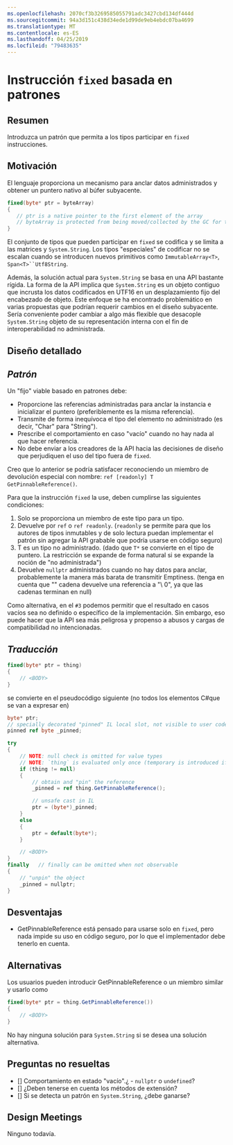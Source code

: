```yaml
---
ms.openlocfilehash: 2070cf3b3269585055791adc3427cbd134df444d
ms.sourcegitcommit: 94a3d151c438d34ede1d99de9eb4ebdc07ba4699
ms.translationtype: MT
ms.contentlocale: es-ES
ms.lasthandoff: 04/25/2019
ms.locfileid: "79483635"
---
```

# <a name="pattern-based-fixed-statement"></a>Instrucción `fixed` basada en patrones

## <a name="summary"></a>Resumen
[summary]: #summary

Introduzca un patrón que permita a los tipos participar en `fixed` instrucciones. 

## <a name="motivation"></a>Motivación
[motivation]: #motivation

El lenguaje proporciona un mecanismo para anclar datos administrados y obtener un puntero nativo al búfer subyacente.

```csharp
fixed(byte* ptr = byteArray)
{
   // ptr is a native pointer to the first element of the array
   // byteArray is protected from being moved/collected by the GC for the duration of this block 
}

```

El conjunto de tipos que pueden participar en `fixed` se codifica y se limita a las matrices y `System.String`. Los tipos "especiales" de codificar no se escalan cuando se introducen nuevos primitivos como `ImmutableArray<T>`, `Span<T>``Utf8String`. 

Además, la solución actual para `System.String` se basa en una API bastante rígida. La forma de la API implica que `System.String` es un objeto contiguo que incrusta los datos codificados en UTF16 en un desplazamiento fijo del encabezado de objeto. Este enfoque se ha encontrado problemático en varias propuestas que podrían requerir cambios en el diseño subyacente. Sería conveniente poder cambiar a algo más flexible que desacople `System.String` objeto de su representación interna con el fin de interoperabilidad no administrada. 

## <a name="detailed-design"></a>Diseño detallado
[design]: #detailed-design

## <a name="pattern"></a>*Patrón* ##
Un "fijo" viable basado en patrones debe:
-   Proporcione las referencias administradas para anclar la instancia e inicializar el puntero (preferiblemente es la misma referencia).
-   Transmite de forma inequívoca el tipo del elemento no administrado (es decir, "Char" para "String").
-   Prescribe el comportamiento en caso "vacío" cuando no hay nada al que hacer referencia. 
-   No debe enviar a los creadores de la API hacia las decisiones de diseño que perjudiquen el uso del tipo fuera de `fixed`.

Creo que lo anterior se podría satisfacer reconociendo un miembro de devolución especial con nombre: `ref [readonly] T GetPinnableReference()`.

Para que la instrucción `fixed` la use, deben cumplirse las siguientes condiciones:

1. Solo se proporciona un miembro de este tipo para un tipo.
1. Devuelve por `ref` o `ref readonly`. (`readonly` se permite para que los autores de tipos inmutables y de solo lectura puedan implementar el patrón sin agregar la API grabable que podría usarse en código seguro)
1. T es un tipo no administrado.
(dado que `T*` se convierte en el tipo de puntero. La restricción se expande de forma natural si se expande la noción de "no administrada")
1. Devuelve `nullptr` administrados cuando no hay datos para anclar, probablemente la manera más barata de transmitir Emptiness.
(tenga en cuenta que "" cadena devuelve una referencia a "\ 0", ya que las cadenas terminan en null)

Como alternativa, en el `#3` podemos permitir que el resultado en casos vacíos sea no definido o específico de la implementación. Sin embargo, eso puede hacer que la API sea más peligrosa y propenso a abusos y cargas de compatibilidad no intencionadas. 

## <a name="translation"></a>*Traducción* ##

```csharp
fixed(byte* ptr = thing)
{ 
    // <BODY>
}
```

se convierte en el pseudocódigo siguiente (no todos los elementos C#que se van a expresar en)

```csharp
byte* ptr;
// specially decorated "pinned" IL local slot, not visible to user code.
pinned ref byte _pinned;

try
{
    // NOTE: null check is omitted for value types 
    // NOTE: `thing` is evaluated only once (temporary is introduced if necessary) 
    if (thing != null)
    {
        // obtain and "pin" the reference
        _pinned = ref thing.GetPinnableReference();

        // unsafe cast in IL
        ptr = (byte*)_pinned;
    }
    else
    {
        ptr = default(byte*);
    }

    // <BODY> 
}
finally   // finally can be omitted when not observable
{
    // "unpin" the object
    _pinned = nullptr;
}
```

## <a name="drawbacks"></a>Desventajas
[drawbacks]: #drawbacks

- GetPinnableReference está pensado para usarse solo en `fixed`, pero nada impide su uso en código seguro, por lo que el implementador debe tenerlo en cuenta.

## <a name="alternatives"></a>Alternativas
[alternatives]: #alternatives

Los usuarios pueden introducir GetPinnableReference o un miembro similar y usarlo como
 
```csharp
fixed(byte* ptr = thing.GetPinnableReference())
{ 
    // <BODY>
}
```

No hay ninguna solución para `System.String` si se desea una solución alternativa.

## <a name="unresolved-questions"></a>Preguntas no resueltas
[unresolved]: #unresolved-questions

- [] Comportamiento en estado "vacío".¿ - `nullptr` o `undefined`? 
- [] ¿Deben tenerse en cuenta los métodos de extensión? 
- [] Si se detecta un patrón en `System.String`, ¿debe ganarse? 

## <a name="design-meetings"></a>Design Meetings

Ninguno todavía. 
